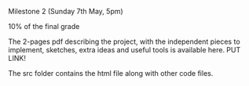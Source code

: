Milestone 2 (Sunday 7th May, 5pm)

10% of the final grade

The 2-pages pdf describing the project, with the independent pieces to implement, sketches, extra ideas and useful tools is available here. PUT LINK! 

The src folder contains the html file along with other code files.
